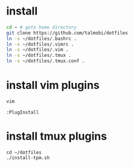 # install
```bash
cd ~ # goto home directory
git clone https://github.com/talmobi/dotfiles
ln -s ~/dotfiles/.bashrc .
ln -s ~/dotfiles/.vimrc .
ln -s ~/dotfiles/.vim .
ln -s ~/dotfiles/.tmux .
ln -s ~/dotfiles/.tmux.conf .
```

# install vim plugins
```bash
vim
```

```vim
:PlugInstall
```

# install tmux plugins
```vim
cd ~/dotfiles
./install-tpm.sh
```
